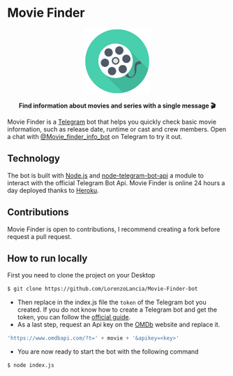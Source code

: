 # Movie Finder
<p align="center">
  <img width="150" height="150" src="logo.png")>
</p>
<p align="center"> 
  <strong>Find information about movies and series with a single message 🎬</strong>
</p>

Movie Finder is a [Telegram](https://telegram.org/) bot that helps you quickly check basic movie information, such as release date, runtime or cast and crew members. Open a chat with [@Movie_finder_info_bot](http://telegram.me/Movie_finder_info_bot) on Telegram to try it out.

## Technology
The bot is built with [Node.js](https://nodejs.org) and [node-telegram-bot-api](https://github.com/yagop/node-telegram-bot-api) a module to interact with the official Telegram Bot Api. Movie Finder is online 24 hours a day deployed thanks to [Heroku](https://heroku.com/).

## Contributions
Movie Finder is open to contributions, I recommend creating a fork before request a pull request.

## How to run locally
First you need to clone the project on your Desktop
```bash 
$ git clone https://github.com/LorenzoLancia/Movie-Finder-bot
```
- Then replace in the index.js file the ```token``` of the Telegram bot you created. If you do not know how to create a Telegram bot and get the token, you can follow the [official guide](https://core.telegram.org/bots#6-botfather). 
- As a last step, request an Api key on the [OMDb](http://www.omdbapi.com/apikey.aspx) website and replace it. 
```js 
'https://www.omdbapi.com/?t=' + movie + '&apikey=<key>'
```
- You are now ready to start the bot with the following command 
```bash 
$ node index.js
```
